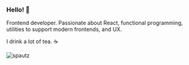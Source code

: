 ### Hello! 👋

Frontend developer. Passionate about React, functional programming, utilities to support modern frontends, and UX.

I drink a lot of tea. ☕

<img align="center" src="https://github-readme-stats.vercel.app/api?username=spautz&show_icons=true&count_private=true" alt="spautz" />
